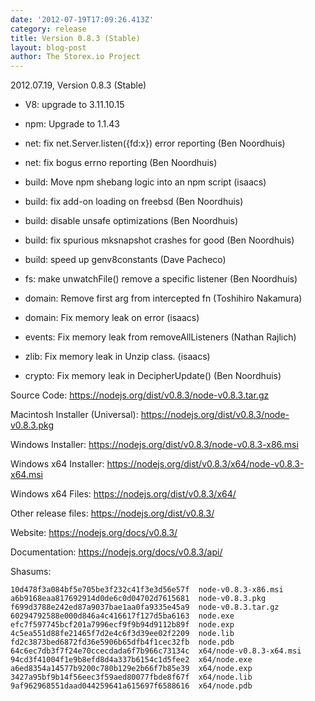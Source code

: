 ```yaml
---
date: '2012-07-19T17:09:26.413Z'
category: release
title: Version 0.8.3 (Stable)
layout: blog-post
author: The Storex.io Project
---
```


2012.07.19, Version 0.8.3 (Stable)

- V8: upgrade to 3.11.10.15

- npm: Upgrade to 1.1.43

- net: fix net.Server.listen({fd:x}) error reporting (Ben Noordhuis)

- net: fix bogus errno reporting (Ben Noordhuis)

- build: Move npm shebang logic into an npm script (isaacs)

- build: fix add-on loading on freebsd (Ben Noordhuis)

- build: disable unsafe optimizations (Ben Noordhuis)

- build: fix spurious mksnapshot crashes for good (Ben Noordhuis)

- build: speed up genv8constants (Dave Pacheco)

- fs: make unwatchFile() remove a specific listener (Ben Noordhuis)

- domain: Remove first arg from intercepted fn (Toshihiro Nakamura)

- domain: Fix memory leak on error (isaacs)

- events: Fix memory leak from removeAllListeners (Nathan Rajlich)

- zlib: Fix memory leak in Unzip class. (isaacs)

- crypto: Fix memory leak in DecipherUpdate() (Ben Noordhuis)

Source Code: https://nodejs.org/dist/v0.8.3/node-v0.8.3.tar.gz

Macintosh Installer (Universal): https://nodejs.org/dist/v0.8.3/node-v0.8.3.pkg

Windows Installer: https://nodejs.org/dist/v0.8.3/node-v0.8.3-x86.msi

Windows x64 Installer: https://nodejs.org/dist/v0.8.3/x64/node-v0.8.3-x64.msi

Windows x64 Files: https://nodejs.org/dist/v0.8.3/x64/

Other release files: https://nodejs.org/dist/v0.8.3/

Website: https://nodejs.org/docs/v0.8.3/

Documentation: https://nodejs.org/docs/v0.8.3/api/

Shasums:

```
10d478f3a084bf5e705be3f232c41f3e3d56e57f  node-v0.8.3-x86.msi
a6b9168eaa817692914d0de6c0d04702d7615681  node-v0.8.3.pkg
f699d3788e242ed87a9037bae1aa0fa9335e45a9  node-v0.8.3.tar.gz
60294792588e000d846a4c416617f127d5ba6163  node.exe
efc7f597745bcf201a7996ecf9f9b94d9112b89f  node.exp
4c5ea551d88fe21465f7d2e4c6f3d39ee02f2209  node.lib
fd2c3873bed6872fd36e5906b65dfb4f1cec32fb  node.pdb
64c6ec7db3f7f24e70ccecdada6f7b966c73134c  x64/node-v0.8.3-x64.msi
94cd3f41004f1e9b8efd8d4a337b6154c1d5fee2  x64/node.exe
a6ed8354a14577b9200c780b129e2b66f7b85e39  x64/node.exp
3427a95bf9b14f56eec3f59aed80077fbde8f67f  x64/node.lib
9af962968551daad044259641a615697f6588616  x64/node.pdb
```
